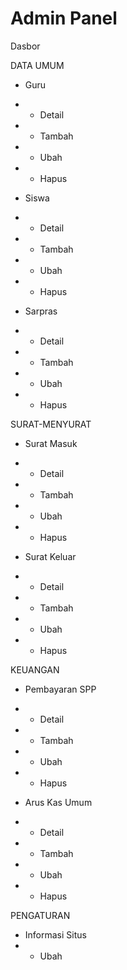 # Admin Panel

Dasbor <br>

DATA UMUM <br>

- Guru <br>
- - Detail <br>
- - Tambah <br>
- - Ubah <br>
- - Hapus <br>

- Siswa <br>
- - Detail <br>
- - Tambah <br>
- - Ubah <br>
- - Hapus <br>

- Sarpras <br>
- - Detail <br>
- - Tambah <br>
- - Ubah <br>
- - Hapus <br>

SURAT-MENYURAT <br>

- Surat Masuk <br>
- - Detail <br>
- - Tambah <br>
- - Ubah <br>
- - Hapus <br>

- Surat Keluar <br>
- - Detail <br>
- - Tambah <br>
- - Ubah <br>
- - Hapus <br>

KEUANGAN <br>

- Pembayaran SPP <br>
- - Detail <br>
- - Tambah <br>
- - Ubah <br>
- - Hapus <br>

- Arus Kas Umum <br>
- - Detail <br>
- - Tambah <br>
- - Ubah <br>
- - Hapus <br>

PENGATURAN <br>
- Informasi Situs <br>
- - Ubah <br>
